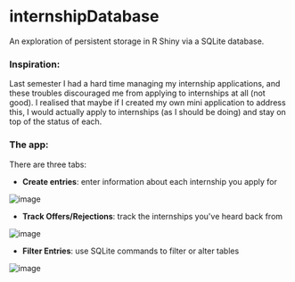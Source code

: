 # internshipDatabase

An exploration of persistent storage in R Shiny via a SQLite database. 

### Inspiration: 

Last semester I had a hard time managing my internship applications, and these troubles discouraged me from applying to internships at all (not good). I realised that maybe if I created my own mini application to address this, I would actually apply to internships (as I should be doing) and stay on top of the status of each. 

### The app: 

There are three tabs: 

- **Create entries**: enter information about each internship you apply for

![image](https://github.com/jasminex21/internshipDatabase/assets/109494334/f95dedf5-8376-479b-97f7-8778727b4ad8)

- **Track Offers/Rejections**: track the internships you've heard back from

![image](https://github.com/jasminex21/internshipDatabase/assets/109494334/b680b453-c4c4-4124-bc13-f47c32972e98)

- **Filter Entries**: use SQLite commands to filter or alter tables

![image](https://github.com/jasminex21/internshipDatabase/assets/109494334/4661f296-302d-4cae-a536-ca8b7566f6a6)
